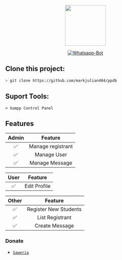 <p align="center">
<img src="https://freepngimg.com/thumb/anime/26344-4-hellsing-transparent.png" width="128" height="128"/>
</p>
<p align="center">
<a href="#"><img title="Whatsapp-Bot" src="https://img.shields.io/badge/PPDB%20ONLINE-green?colorA=%23ff0000&colorB=%23017e40&style=for-the-badge"></a>
</p>


## Clone this project:

```bash
> git clone https://github.com/markjulian404/ppdb
```

## Suport Tools:
```
> Xampp Control Panel
```

## Features

| Admin |                Feature           |
| :-----------: | :--------------------------------: |
|       ✅       | Manage registrant          |
|       ✅       | Manage User                   |
|       ✅       | Manage Message                       |


| User |                     Feature                |
| :------------: | :---------------------------------------------: |
|       ✅        |   Edit Profile                    |



| Other  |                     Feature                     |
| :------------: | :---------------------------------------------: |
|       ✅        |   Register New Students             |
|       ✅        |   List Registrant                |
|       ✅        |   Create Message           |


### Donate
* [`Saweria`](https://saweria.co/donate/markjulian)
